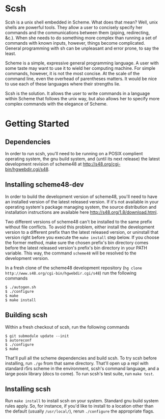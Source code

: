 Scsh
====
Scsh is a unix shell embedded in Scheme. What does that mean? Well, unix shells are powerful
tools. They allow a user to concisely specify her commands and the communications between them
(piping, redirecting, &c.). When she needs to do something more complex than running a set of
commands with known inputs, however, things become complicated. General programming with sh can be
unpleasant and error prone, to say the least.

Scheme is a simple, expressive general programming language. A user with some taste may want to use
it to wield her computing machine. For simple commands, however, it is not the most concise. At the
scale of the command line, even the overhead of parentheses matters. It would be nice to use each of
these languages where their strengths lie.

Scsh is the solution. It allows the user to write commands in a language within Scheme that follows
the unix way, but also allows her to specify more complex commands with the elegance of Scheme.

Getting Started
===============

Dependencies
------------
In order to run scsh, you'll need to be running on a POSIX complient operating system, the gnu build
system, and (until its next release) the latest development revision of scheme48 at
<http://s48.org/cgi-bin/hgwebdir.cgi/s48>.

Installing scheme48-dev
-----------------------
In order to build the development version of scheme48, you'll need to have an installed version of
the latest released version. If it's not available in your operating system's package managing
system, the source distribution and installation instructions are available here
<http://s48.org/1.8/download.html>.

Two different versions of scheme48 can't be installed to the same prefix without file conflicts. To
avoid this problem, either install the development version to a different prefix than the latest
released version, or uninstall that version right before you execute the `make install` step below.
If you choose the former method, make sure the chosen prefix's bin directory comes before the latest
released version's prefix's bin directory in your PATH variable. This way, the command `scheme48`
will be resolved to the development version.

In a fresh clone of the scheme48 development repository
(`hg clone http://www.s48.org/cgi-bin/hgwebdir.cgi/s48`) run the following commands

    $ ./autogen.sh
    $ ./configure
    $ make
    $ make install

Building scsh
-------------
Within a fresh checkout of scsh, run the following commands

    $ git submodule update --init
    $ autoreconf
    $ ./configure
    $ make

That'll pull all the scheme dependencies and build scsh. To try scsh before installing, run `./go`
from that same directory. That'll open up a repl with standard r5rs scheme in the environment,
scsh's command language, and a large posix library (docs to come). To run scsh's test suite, run
`make test`.

Installing scsh
---------------
Run `make install` to install scsh on your system. Standard gnu build system rules apply. So, for
instance, if you'd like to install to a location other than the default (usually `/usr/local/`),
rerun `./configure` the appropriate flags.
